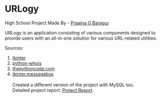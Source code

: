 # URLogy

High School Project Made By - <a href="https://github.com/praajnabaragur"> Praajna G Baragur </a> 

URLogy is an application consisting of various components designed to provide users with an all-in-one solution for various URL-related utilities.<br>


Sources:
<ol>
<li><a href="https://docs.python.org/3/library/tk.html"> tkinter  </a> </li> 
<li><a href="https://pypi.org/project/python-whois/"> python-whois </a> </li> 
<li><a href="https://www.thepythoncode.com/article/extracting-domain-name-information-in-python"> thepythoncode.com </a> </li> 
<li><a href="https://docs.python.org/3/library/tkinter.messagebox.html"> tkinter.messagebox </a> </li> 

<br>
Created a different version of the project with MySQL too.<br>
Detailed project report: <a href="https://drive.google.com/file/d/1_y9IkOAFyrFn-79I9EORfgXr9xfpKV5v/view?usp=sharing"> Project Report </a>
